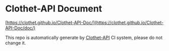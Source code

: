 # Clothet-API Document

[https://clothet.github.io/Clothet-API-Doc/](https://clothet.github.io/Clothet-API-Doc/doc/)
  
This repo is automatically generate by [Clothet-API](https://github.com/Clothet/Clothet-API) CI system, please do not change it.
